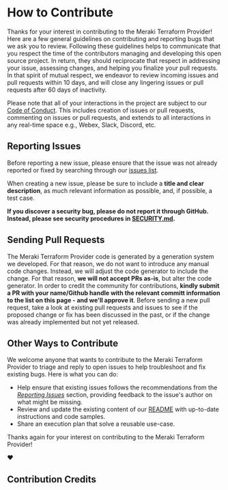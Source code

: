 # How to Contribute

Thanks for your interest in contributing to the Meraki Terraform Provider! Here are a few general guidelines on contributing and reporting bugs that we ask you to review. Following these guidelines helps to communicate that you respect the time of
the contributors managing and developing this open source project. In return, they should reciprocate that respect in addressing your issue, assessing changes, and helping you finalize your pull requests. In that spirit of mutual respect,
we endeavor to review incoming issues and pull requests within 10 days, and will close any lingering issues or pull requests after 60 days of inactivity.

Please note that all of your interactions in the project are subject to our [Code of Conduct](/CODE_OF_CONDUCT.md). This includes creation of issues or pull requests, commenting on issues or pull requests, and extends to all interactions in any real-time space e.g., Webex, Slack, Discord, etc.

## Reporting Issues

Before reporting a new issue, please ensure that the issue was not already reported or fixed by searching through our [issues list](https://github.com/org_name/repo_name/issues).

When creating a new issue, please be sure to include a **title and clear description**, as much relevant information as possible, and, if possible, a test case.

**If you discover a security bug, please do not report it through GitHub. Instead, please see security procedures in [SECURITY.md](/SECURITY.md).**

## Sending Pull Requests

The Meraki Terraform Provider code is generated by a generation system we developed. For that reason, we do not want to introduce any manual code changes. Instead, we will adjust the code generator to include the change.
For that reason, **we will not accept PRs as-is**, but alter the code generator. In order to credit the community for contributions, **kindly submit a PR with your name/Github handle with the relevant committ information to the list on this page - and we'll approve it**.
Before sending a new pull request, take a look at existing pull requests and issues to see if the proposed change or fix
has been discussed in the past, or if the change was already implemented but not yet released.

## Other Ways to Contribute

We welcome anyone that wants to contribute to the Meraki Terraform Provider to triage and reply to open issues to help troubleshoot
and fix existing bugs. Here is what you can do:

- Help ensure that existing issues follows the recommendations from the _[Reporting Issues](#reporting-issues)_ section,
  providing feedback to the issue's author on what might be missing.
- Review and update the existing content of our [README](https://github.com/org_name/repo_name/wiki) with up-to-date
  instructions and code samples.
- Share an execution plan that solve a reusable use-case.

Thanks again for your interest on contributing to the Meraki Terraform Provider!

:heart:

## Contribution Credits
